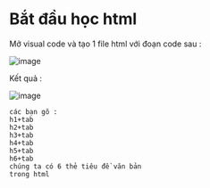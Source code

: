# Bắt đầu học html 
Mở visual code và tạo 1 file html với đoạn code sau :  

![image](https://user-images.githubusercontent.com/6966136/162578504-afd56da7-a7da-4a01-a4a2-eacc84b1640b.png)

Kết quả :  

![image](https://user-images.githubusercontent.com/6966136/162578520-247fd5af-0425-4b76-b528-a3923d1e7b4d.png)

```
các bạn gõ :
h1+tab
h2+tab
h3+tab
h4+tab
h5+tab
h6+tab
chúng ta có 6 thẻ tiêu đề văn bản
trong html
```
